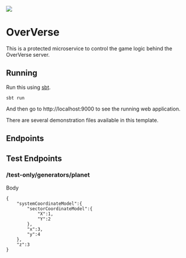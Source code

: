 [<img src="https://img.shields.io/travis/jameshforster/OverVerse.svg"/>](https://travis-ci.org/jameshforster/OverVerse)

# OverVerse

This is a protected microservice to control the game logic behind the OverVerse server.

## Running

Run this using [sbt](http://www.scala-sbt.org/).

```
sbt run
```

And then go to http://localhost:9000 to see the running web application.

There are several demonstration files available in this template.

## Endpoints

## Test Endpoints

### /test-only/generators/planet

Body
```
{
    "systemCoordinateModel":{
        "sectorCoordinateModel":{
            "X":1,
            "Y":2
        },
        "x":3,
        "y":4
    },
    "z":3
}
```

